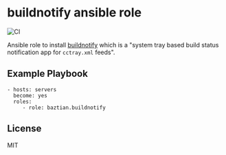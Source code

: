 # buildnotify ansible role

![CI](https://github.com/baztian/ansible-buildnotify/workflows/CI/badge.svg)

Ansible role to install [buildnotify](https://github.com/anaynayak/buildnotify) which
is a "system tray based build status notification app for `cctray.xml` feeds".

## Example Playbook

    - hosts: servers
      become: yes
      roles:
         - role: baztian.buildnotify

## License

MIT
